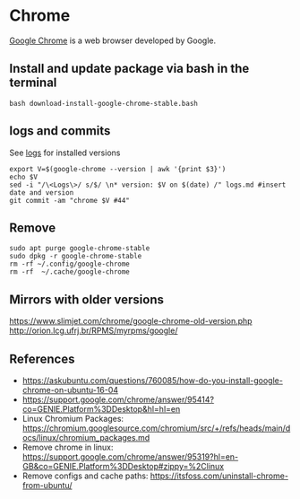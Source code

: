 # Chrome 
[Google Chrome](https://en.wikipedia.org/wiki/Google_Chrome) is a web browser developed by Google. 

## Install and update package via bash in the terminal
```
bash download-install-google-chrome-stable.bash
```

## logs and commits
See [logs](logs.md) for installed versions
```
export V=$(google-chrome --version | awk '{print $3}')
echo $V
sed -i "/\<Logs\>/ s/$/ \n* version: $V on $(date) /" logs.md #insert date and version
git commit -am "chrome $V #44"
```

## Remove 
```
sudo apt purge google-chrome-stable
sudo dpkg -r google-chrome-stable
rm -rf ~/.config/google-chrome
rm -rf  ~/.cache/google-chrome
```

## Mirrors with older versions
https://www.slimjet.com/chrome/google-chrome-old-version.php
http://orion.lcg.ufrj.br/RPMS/myrpms/google/

## References
* https://askubuntu.com/questions/760085/how-do-you-install-google-chrome-on-ubuntu-16-04
* https://support.google.com/chrome/answer/95414?co=GENIE.Platform%3DDesktop&hl=hl=en
* Linux Chromium Packages: https://chromium.googlesource.com/chromium/src/+/refs/heads/main/docs/linux/chromium_packages.md 
* Remove chrome in linux: https://support.google.com/chrome/answer/95319?hl=en-GB&co=GENIE.Platform%3DDesktop#zippy=%2Clinux
* Remove configs and cache paths: https://itsfoss.com/uninstall-chrome-from-ubuntu/
